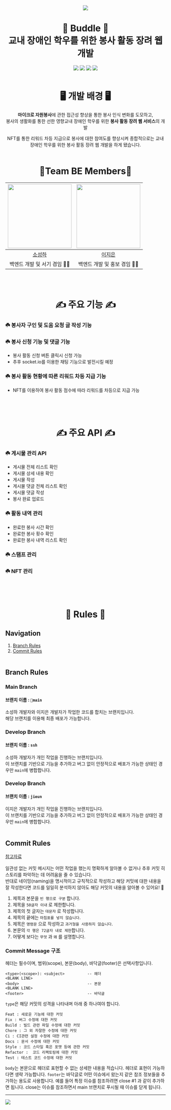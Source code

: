 <div align="center">

<img src="https://capsule-render.vercel.app/api?type=waving&color=9FC700&height=150&section=header" />

# 🌿 Buddle 🌿 </br> 교내 장애인 학우를 위한 봉사 활동 장려 웹 개발  
<img src="https://img.shields.io/badge/Postman-FF6C37?style=for-the-badge&logo=postman&logoColor=white"/>
<img src="https://img.shields.io/badge/springboot-6DB33F?style=for-the-badge&logo=springboot&logoColor=black"/>
<img src="https://img.shields.io/badge/visual%20studio%20code-007ACC?style=for-the-badge&logo=visualstudiocode&logoColor=white"/>
<img src="https://img.shields.io/badge/IntelliJ%20IDEA%20CE-0000CD?style=for-the-badge&logo=intellijidea&logoColor=white"/>
<br/><br/>

# 🖥️ 개발 배경 🖥️
**마이크로 자원봉사**에 관한 접근성 향상을 통한 봉사 인식 변화를 도모하고, <br/>
봉사의 생활화를 통한 선한 영향교내 장애인 학우를 위한 **봉사 활동 장려 웹 서비스**의 개발

NFT를 통한 리워드 차등 지급으로 봉사에 대한 참여도를 향상시켜 종합적으로는 교내 장애인 학우를 위한 봉사 활동 장려 웹 개발을 하게 됐습니다.<br/><br/>

# 💚Team BE Members💚
<img width="200px" src="https://github.com/BuddlIes/FrontEnd/assets/100847440/c4dc8df1-9ef1-40dd-a2bc-177ff4f31991"/> | <img width="200px" src="https://github.com/BuddlIes/FrontEnd/assets/100847440/114a2fda-8af6-488a-a968-e0c1c4a80cf9"/> | 
|:-----:|:-----:|
|[소성하](https://github.com/)|[이지은](https://github.com/LeeZEun)|
|백엔드 개발 및 서기 겸임 👩‍💻|백엔드 개발 및 홍보 겸임 🧑‍💻|
</div>
<br/><br/>

<div align="center">
  
# ✍️ 주요 기능 ✍️
</div>

### ☘️ 봉사자 구인 및 도움 요청 글 작성 기능
### ☘️ 봉사 신청 기능 및 댓글 기능
- 봉사 활동 신청 버튼 클릭시 신청 가능
- 추후 socket.io를 이용한 채팅 기능으로 발전시킬 예정
### ☘️ 봉사 활동 현황에 따른 리워드 차등 지급 기능
- NFT를 이용하여 봉사 활동 점수에 따라 리워드를 차등으로 지급 가능
## 
<br/><br/>

<div align="center">

# ✍️ 주요 API ✍️
</div>

### ☘️ 게시물 관리 API
- 게시물 전체 리스트 확인
- 게시물 상세 내용 확인
- 게시물 작성
- 게시물 댓글 전체 리스트 확인
- 게시물 댓글 작성
- 봉사 완료 업로드
### ☘️ 활동 내역 관리
- 완료한 봉사 시간 확인
- 완료한 봉사 횟수 확인
- 완료한 봉사 내역 리스트 확인
### ☘️ 스탬프 관리
### ☘️ NFT 관리
## 
<br/><br/>

<div align="center">
  
# 📜 Rules 📜

</div>

## Navigation
1. [Branch Rules](#branch-rules)
2. [Commit Rules](#commit-rules)<br/><br/>

## Branch Rules
### Main Branch
#### 브랜치 이름 : `main` <br>
소성하 개발자와 이지은 개발자가 작업한 코드를 합치는 브랜치입니다. <br>
해당 브랜치를 이용해 최종 배포가 가능합니다.

### Develop Branch
#### 브랜치 이름 : `ssh` <br>
소성하 개발자가 개인 작업을 진행하는 브랜치입니다. <br>
이 브랜치를 기반으로 기능을 추가하고 버그 없이 안정적으로 배포가 가능한 상태인 경우만 `main`에 병합합니다.

### Develop Branch
#### 브랜치 이름 : `jieun` <br>
이지은 개발자가 개인 작업을 진행하는 브랜치입니다. <br>
이 브랜치를 기반으로 기능을 추가하고 버그 없이 안정적으로 배포가 가능한 상태인 경우만 `main`에 병합합니다.<br/><br/>

## Commit Rules
[참고자료](https://beomseok95.tistory.com/328) <br><br>
일관성 없는 커밋 메시지는 어떤 작업을 했는지 명확하게 알아볼 수 없거나 추후 커밋 히스토리를 파악하는 데 어려움을 줄 수 있습니다. <br>
반대로 네이밍(naming)을 명시적이고 규칙적으로 작성하고 해당 커밋에 대한 내용을 잘 작성한다면 코드를 일일히 분석하지 않아도 해당 커밋의 내용을 알아볼 수 있어요! 👀

1. 제목과 본문을 `빈 행으로 구분` 합니다.
2. 제목을 `50글자 이내` 로 제한합니다.
3. 제목의 첫 글자는 `대문자` 로 작성합니다.
4. 제목의 끝에는 `마침표를 넣지 않습니다`.
5. 제목은 `명령문` 으로 작성하고 `과거형을 사용하지 않습니다`.
6. 본문의 `각 행은 72글자 내로 제한`합니다.
7. 어떻게 보다는 `무엇` 과 `왜` 를 설명합니다.

### Commit Message 구조
헤더는 필수이며, 범위(scope), 본문(body), 바닥글(footer)은 선택사항입니다.

```
<type>(<scope>): <subject>          -- 헤더
<BLANK LINE>
<body>                              -- 본문
<BLANK LINE>
<footer>                            -- 바닥글
```

`type`은 해당 커밋의 성격을 나타내며 아래 중 하나여야 합니다.
```
Feat : 새로운 기능에 대한 커밋
Fix : 버그 수정에 대한 커밋
Build : 빌드 관련 파일 수정에 대한 커밋
Chore : 그 외 자잘한 수정에 대한 커밋
Ci : CI관련 설정 수정에 대한 커밋
Docs : 문서 수정에 대한 커밋
Style : 코드 스타일 혹은 포맷 등에 관한 커밋
Refactor :  코드 리팩토링에 대한 커밋
Test : 테스트 코드 수정에 대한 커밋
```

`body`는 본문으로 헤더로 표현할 수 없는 상세한 내용을 적습니다.
헤더로 표현이 가능하다면 생략 가능합니다.
`footer`는 바닥글로 어떤 이슈에서 왔는지 같은 참조 정보들을 추가하는 용도로 사용합니다.
예를 들어 특정 이슈를 참조하려면 close #1 과 같이 추가하면 됩니다.
close는 이슈를 참조하면서 main 브랜치로 푸시될 때 이슈를 닫게 됩니다.

---



<img src="https://capsule-render.vercel.app/api?type=waving&color=9FC700&height=150&section=footer" />
